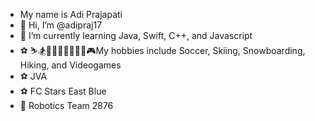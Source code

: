 -    My name is Adi Prajapati
- 👋 Hi, I’m @adipraj17
- 🌱 I’m currently learning Java, Swift, C++, and Javascript
- ⚽️ ⛷🏂🏊🏾‍♀🏌🏿‍♂🥾🎮My hobbies include Soccer, Skiing, Snowboarding, Hiking, and Videogames
- ⚽️ JVA
- ⚽️ FC Stars East Blue
- 🤖 Robotics Team 2876
<!---
adipraj17/adipraj17 is a ✨ special ✨ repository because its `README.md` (this file) appears on your GitHub profile.
You can click the Preview link to take a look at your changes.
--->
